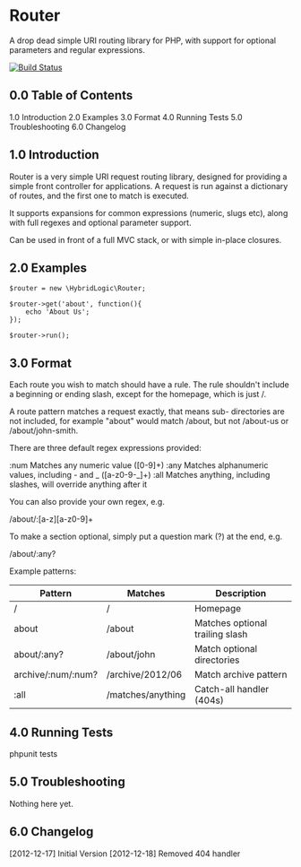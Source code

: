 Router
====================

A drop dead simple URI routing library for PHP, with
support for optional parameters and regular expressions.

[![Build Status](https://travis-ci.org/Dachande663/Router.png)](https://travis-ci.org/Dachande663/Router)


0.0 Table of Contents
---------------------

1.0 Introduction
2.0 Examples
3.0 Format
4.0 Running Tests
5.0 Troubleshooting
6.0 Changelog


1.0 Introduction
----------------

Router is a very simple URI request routing library,
designed for providing a simple front controller for
applications. A request is run against a dictionary of
routes, and the first one to match is executed.

It supports expansions for common expressions (numeric,
slugs etc), along with full regexes and optional parameter
support.

Can be used in front of a full MVC stack, or with simple
in-place closures.


2.0 Examples
------------

    $router = new \HybridLogic\Router;

    $router->get('about', function(){
    	echo 'About Us';
    });

    $router->run();


3.0 Format
----------

Each route you wish to match should have a rule. The rule
shouldn't include a beginning or ending slash, except for
the homepage, which is just /.

A route pattern matches a request exactly, that means sub-
directories are not included, for example "about" would
match /about, but not /about-us or /about/john-smith.

There are three default regex expressions provided:

  :num Matches any numeric value ([0-9]+)
  :any Matches alphanumeric values, including - and _ ([a-z0-9-_]+)
  :all Matches anything, including slashes, will override anything after it

You can also provide your own regex, e.g.

  /about/:[a-z][a-z0-9]+

To make a section optional, simply put a question mark (?)
at the end, e.g.

  /about/:any?


Example patterns:

Pattern            | Matches           | Description
-------------------|-------------------|--------------------------------
/                  | /                 | Homepage
about              | /about            | Matches optional trailing slash
about/:any?        | /about/john       | Match optional directories
archive/:num/:num? | /archive/2012/06  | Match archive pattern
:all               | /matches/anything | Catch-all handler (404s)


4.0 Running Tests
-----------------

phpunit tests


5.0 Troubleshooting
-------------------

Nothing here yet.


6.0 Changelog
-------------

[2012-12-17] Initial Version
[2012-12-18] Removed 404 handler
